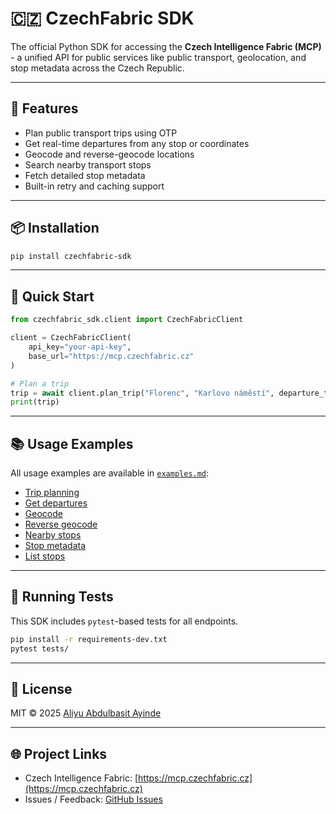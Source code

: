 # 🇨🇿 CzechFabric SDK

The official Python SDK for accessing the **Czech Intelligence Fabric (MCP)** - a unified API for public services like public transport, geolocation, and stop metadata across the Czech Republic.

---

## 🚀 Features

- Plan public transport trips using OTP
- Get real-time departures from any stop or coordinates
- Geocode and reverse-geocode locations
- Search nearby transport stops
- Fetch detailed stop metadata
- Built-in retry and caching support

---

## 📦 Installation

```bash
pip install czechfabric-sdk
````

---

## 🧪 Quick Start

```python
from czechfabric_sdk.client import CzechFabricClient

client = CzechFabricClient(
    api_key="your-api-key",
    base_url="https://mcp.czechfabric.cz"
)

# Plan a trip
trip = await client.plan_trip("Florenc", "Karlovo náměstí", departure_time="in 15 minutes")
print(trip)
```

---

## 📚 Usage Examples

All usage examples are available in [`examples.md`](./examples.md):

* [Trip planning](./examples.md#plan-a-trip)
* [Get departures](./examples.md#get-departures)
* [Geocode](./examples.md#geocode-location)
* [Reverse geocode](./examples.md#reverse-geocode)
* [Nearby stops](./examples.md#find-all-stops-near-coordinates)
* [Stop metadata](./examples.md#get-stop-metadata)
* [List stops](./examples.md#list-all-stops)

---

## 🧪 Running Tests

This SDK includes `pytest`-based tests for all endpoints.

```bash
pip install -r requirements-dev.txt
pytest tests/
```

---

## 📜 License

MIT © 2025 [Aliyu Abdulbasit Ayinde](mailto:ayindealiyu1@gmail.com)

---

## 🌐 Project Links

* Czech Intelligence Fabric: [https://mcp.czechfabric.cz](https://mcp.czechfabric.cz)
* Issues / Feedback: [GitHub Issues](https://github.com/czechfabric/czechfabric-sdk/issues)

